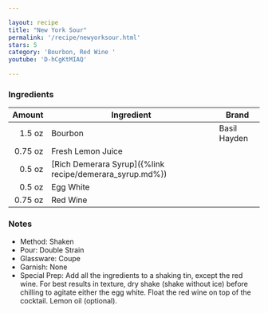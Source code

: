```yaml
---

layout: recipe
title: "New York Sour"
permalink: '/recipe/newyorksour.html'
stars: 5
category: 'Bourbon, Red Wine '
youtube: 'D-hCgKtMIAQ'

---
```


### Ingredients

| Amount  | Ingredient               | Brand        |
| ------: | -------------------------------------------------------- | ------------ |
|  1.5 oz | Bourbon                                                  | Basil Hayden |
| 0.75 oz | Fresh Lemon Juice                                        |
|  0.5 oz | [Rich Demerara Syrup]({%link recipe/demerara_syrup.md%}) |
|  0.5 oz | Egg White                                                |
| 0.75 oz | Red Wine                                                 |

### Notes

- Method: Shaken
- Pour: Double Strain
- Glassware: Coupe
- Garnish: None
- Special Prep: Add all the ingredients to a shaking tin, except the red wine. For best results in texture, dry shake (shake without ice) before chilling to agitate either the egg white. Float the red wine on top of the cocktail. Lemon oil (optional).


